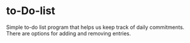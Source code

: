# to-Do-list
Simple to-do list program that helps us keep track of daily commitments.
There are options for adding and removing entries.
